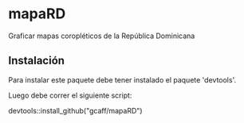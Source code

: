 # mapaRD
Graficar mapas coropléticos de la República Dominicana


## Instalación

Para instalar este paquete debe tener instalado el paquete 'devtools'.

Luego debe correr el siguiente script:

devtools::install_github("gcaff/mapaRD")
